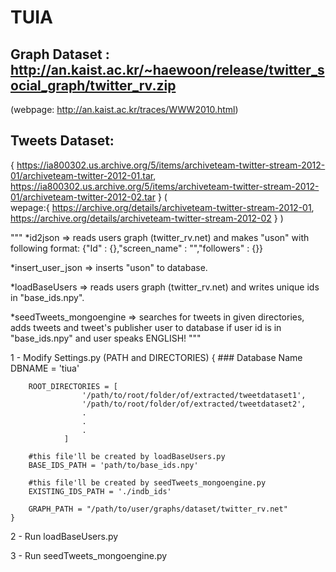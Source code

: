 # TUIA

## Graph Dataset : http://an.kaist.ac.kr/~haewoon/release/twitter_social_graph/twitter_rv.zip
(webpage: http://an.kaist.ac.kr/traces/WWW2010.html)

## Tweets Dataset:
{
    https://ia800302.us.archive.org/5/items/archiveteam-twitter-stream-2012-01/archiveteam-twitter-2012-01.tar,
    https://ia800302.us.archive.org/5/items/archiveteam-twitter-stream-2012-01/archiveteam-twitter-2012-02.tar
}
(   
    wepage:{
        https://archive.org/details/archiveteam-twitter-stream-2012-01,
        https://archive.org/details/archiveteam-twitter-stream-2012-02
    }
)

"""
*id2json => reads users graph (twitter_rv.net) and makes "uson" with following format:
            {"Id" : {},"screen_name" : "","followers" : {}}


*insert_user_json => inserts "uson" to database.

*loadBaseUsers => reads users graph (twitter_rv.net) and writes unique ids in "base_ids.npy".

*seedTweets_mongoengine => searches for tweets in given directories, adds tweets and tweet's publisher user to database if user id is in "base_ids.npy" and user speaks ENGLISH!
"""

1 - Modify Settings.py (PATH and DIRECTORIES)
    {
        ### Database Name
        DBNAME = 'tiua'

        ROOT_DIRECTORIES = [
                    '/path/to/root/folder/of/extracted/tweetdataset1',
                    '/path/to/root/folder/of/extracted/tweetdataset2',
                    .
                    .
                    .
                ]

        #this file'll be created by loadBaseUsers.py
        BASE_IDS_PATH = 'path/to/base_ids.npy'

        #this file'll be created by seedTweets_mongoengine.py
        EXISTING_IDS_PATH = './indb_ids'

        GRAPH_PATH = "/path/to/user/graphs/dataset/twitter_rv.net"
    }

2 - Run loadBaseUsers.py

3 - Run seedTweets_mongoengine.py

